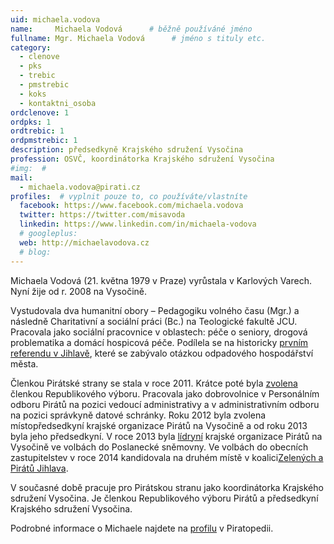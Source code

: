 ```yaml
---
uid: michaela.vodova
name:     Michaela Vodová      # běžně používáné jméno
fullname: Mgr. Michaela Vodová      # jméno s tituly etc.
category:
  - clenove
  - pks
  - trebic
  - pmstrebic
  - koks
  - kontaktni_osoba
ordclenove: 1
ordpks: 1
ordtrebic: 1
ordpmstrebic: 1
description: předsedkyně Krajského sdružení Vysočina
profession: OSVČ, koordinátorka Krajského sdružení Vysočina
#img:  #
mail:
  - michaela.vodova@pirati.cz
profiles:  # vyplnit pouze to, co používáte/vlastníte
  facebook: https://www.facebook.com/michaela.vodova
  twitter: https://twitter.com/misavoda
  linkedin: https://www.linkedin.com/in/michaela-vodova
  # googleplus: 
  web: http://michaelavodova.cz
  # blog: 
---
```


Michaela Vodová (21. května 1979 v Praze) vyrůstala v Karlových Varech. Nyní žije od r. 2008 na Vysočině.

Vystudovala dva humanitní obory – Pedagogiku volného času (Mgr.) a následně Charitativní a sociální práci (Bc.) na Teologické fakultě JCU. Pracovala jako sociální pracovnice v oblastech: péče o seniory, drogová problematika a domácí hospicová péče. Podílela se na historicky [prvním referendu v Jihlavě](http://www.referendumjihlava.cz/), které se zabývalo otázkou odpadového hospodářství města.

Členkou Pirátské strany se stala v roce 2011. Krátce poté byla [zvolena](https://forum.pirati.cz/hlasovani-celostatniho-fora-f475/hlasovani-volba-republikoveho-vyboru-t10131.html) členkou Republikového výboru. Pracovala jako dobrovolnice v Personálním odboru Pirátů na pozici vedoucí administrativy a v administrativním odboru na pozici správkyně datové schránky. Roku 2012 byla zvolena místopředsedkyní krajské organizace Pirátů na Vysočině a od roku 2013 byla jeho předsedkyní. V roce 2013 byla [lídryní](https://forum.pirati.cz/krajske-forum-vysocina-f416/primarky-na-vysocine-volba-lidra-hlasovani-t18406.html) krajské organizace Pirátů na Vysočině ve volbách do Poslanecké sněmovny. Ve volbách do obecních zastupitelstev v roce 2014 kandidovala na druhém místě v koalici[Zelených a Pirátů Jihlava](https://wiki.pirati.cz/regiony/vysocina/volby2014/jihlava). 

V současné době pracuje pro Pirátskou stranu jako koordinátorka Krajského sdružení Vysočina. Je členkou Republikového výboru Pirátů a předsedkyní Krajského sdružení Vysočina.

Podrobné informace o Michaele najdete na [profilu](https://wiki.pirati.cz/lide/michaela_vodova) v Piratopedii.
